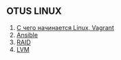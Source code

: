 ## OTUS LINUX
1. [С чего начинается Linux, Vagrant](https://github.com/keeper521/otus_linux/tree/main/lessons/lesson_1.1)
2. [Ansible](https://github.com/keeper521/otus_linux/tree/main/lessons/Ansible)
3. [RAID](https://github.com/keeper521/otus_linux/tree/main/lessons/RAID)
4. [LVM](https://github.com/keeper521/otus_linux/tree/main/lessons/LVM)
